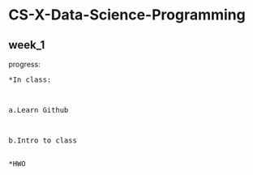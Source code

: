 CS-X-Data-Science-Programming
==========
week_1<br>
-------
progress:<br>
<pre>*In class:<br>
<pre><pre>a.Learn Github<br>
<pre><pre>b.Intro to class<br>
<pre>*HWO

